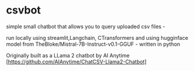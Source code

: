# csvbot
simple small chatbot that allows you to query uploaded csv files -

run locally using streamlit,Langchain, CTransformers and using hugginface model from TheBloke/Mistral-7B-Instruct-v0.1-GGUF - written in python

Originally built as a LLama 2 chatbot by AI Anytime [https://github.com/AIAnytime/ChatCSV-Llama2-Chatbot]
